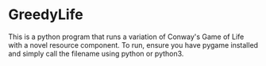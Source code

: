 # GreedyLife

This is a python program that runs a variation of Conway's Game of Life with a novel resource component.
To run, ensure you have pygame installed and simply call the filename using python or python3.

